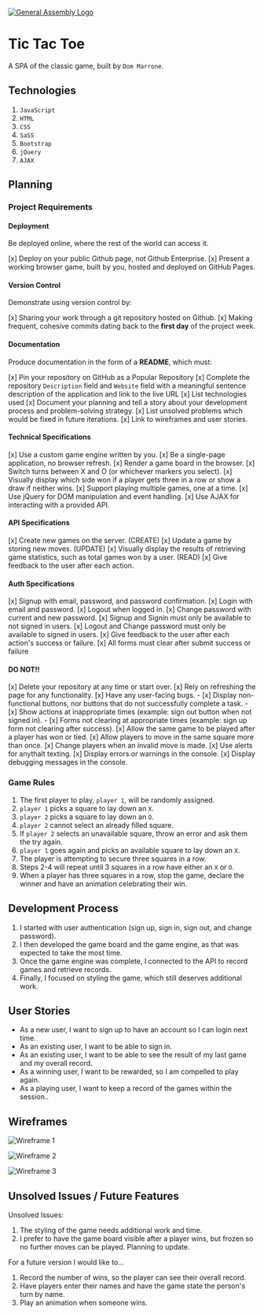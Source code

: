 [![General Assembly Logo](https://camo.githubusercontent.com/1a91b05b8f4d44b5bbfb83abac2b0996d8e26c92/687474703a2f2f692e696d6775722e636f6d2f6b6538555354712e706e67)](https://generalassemb.ly/education/web-development-immersive)

# Tic Tac Toe

A SPA of the classic game, built by `Dom Marrone`.

## Technologies

1. `JavaScript`
2. `HTML`
3. `CSS`
4. `SaSS`
5. `Bootstrap`
5. `jQuery`
6. `AJAX`

## Planning

### Project Requirements

#### Deployment

Be deployed online, where the rest of the world can access it.

[x] Deploy on your public Github page, not Github Enterprise.
[x] Present a working browser game, built by you, hosted and deployed on GitHub Pages.

#### Version Control

Demonstrate using version control by:

[x] Sharing your work through a git repository hosted on Github.
[x] Making frequent, cohesive commits dating back to the **first day**
of the project week.

#### Documentation

Produce documentation in the form of a **README**, which must:

[x] Pin your repository on GitHub as a Popular Repository
[x] Complete the repository `Description` field and `Website` field with a meaningful sentence description of the application and link to the live URL
[x] List technologies used
[x] Document your planning and tell a story about your development process and problem-solving strategy.
[x] List unsolved problems which would be fixed in future iterations.
[x] Link to wireframes and user stories.

#### Technical Specifications

[x] Use a custom game engine written by you.
[x] Be a single-page application, no browser refresh.
[x] Render a game board in the browser.
[x] Switch turns between X and O (or whichever markers you select).
[x] Visually display which side won if a player gets three in a row or show a draw if neither wins.
[x] Support playing multiple games, one at a time.
[x] Use jQuery for DOM manipulation and event handling.
[x] Use AJAX for interacting with a provided API.

#### API Specifications

[x] Create new games on the server. (CREATE)
[x] Update a game by storing new moves. (UPDATE)
[x] Visually display the results of retrieving game statistics, such as total games won by a user. (READ)
[x] Give feedback to the user after each action.

#### Auth Specifications

[x] Signup with email, password, and password confirmation.
[x] Login with email and password.
[x] Logout when logged in.
[x] Change password with current and new password.
[x] Signup and Signin must only be available to not signed in users.
[x] Logout and Change password must only be available to signed in users.
[x] Give feedback to the user after each action's success or failure.
[x] All forms must clear after submit success or failure

#### DO NOT!!

[x] Delete your repository at any time or start over.
[x] Rely on refreshing the page for any functionality.
[x] Have any user-facing bugs.
    -  [x] Display non-functional buttons, nor buttons that do not successfully complete a task.
    -  [x] Show actions at inappropriate times (example: sign out button when not signed in).
    -  [x] Forms not clearing at appropriate times (example: sign up form not clearing after success).
[x] Allow the same game to be played after a player has won or tied.
[x] Allow players to move in the same square more than once.
[x] Change players when an invalid move is made.
[x] Use alerts for anythalt texting.
[x] Display errors or warnings in the console.
[x] Display debugging messages in the console.

### Game Rules
1. The first player to play, `player 1`, will be randomly assigned.
2. `player 1` picks a square to lay down an `X`.
3. `player 2` picks a square to lay down an `O`.
  1. `player 2` cannot select an already filled square.
  2. If `player 2` selects an unavailable square, throw an error and ask them the try again.
4. `player 1` goes again and picks an available square to lay down an `X`.
  1. The player is attempting to secure three squares in a row.
5. Steps 2-4 will repeat until 3 squares in a row have either an `X` or `O`.
6. When a player has three squares in a row, stop the game, declare the winner and have an animation celebrating their win.


## Development Process
1. I started with user authentication (sign up, sign in, sign out, and change password).
2. I then developed the game board and the game engine, as that was expected to take the most time.
3. Once the game engine was complete, I connected to the API to record games and retrieve records.
4. Finally, I focused on styling the game, which still deserves additional work.

## User Stories

  - As a new user, I want to sign up to have an account so I can login next time.
  - As an existing user, I want to be able to sign in.
  - As an existing user, I want to be able to see the result of my last game and my overall record.
  - As a winning user, I want to be rewarded, so I am compelled to play again.
  - As a playing user, I want to keep a record of the games within the session..

## Wireframes

![Wireframe 1](https://i.imgur.com/D4oKI0M.png)

![Wireframe 2](https://i.imgur.com/rqPH7DS.png)

![Wireframe 3](https://i.imgur.com/DONB4T3.png)

## Unsolved Issues / Future Features
Unsolved Issues:
1. The styling of the game needs additional work and time.
2. I prefer to have the game board visible after a player wins, but frozen so no further moves can be played. Planning to update.

For a future version I would like to...
1. Record the number of wins, so the player can see their overall record.
2. Have players enter their names and have the game state the person's turn by name.
3. Play an animation when someone wins.
